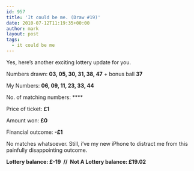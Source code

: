 ```yaml
---
id: 957
title: 'It could be me. (Draw #19)'
date: 2010-07-12T11:19:35+00:00
author: mark
layout: post
tags:
  - it could be me
---
```

Yes, here&#8217;s another exciting lottery update for you.

Numbers drawn: **03, 05, 30, 31, 38, 47** + bonus ball **37**

My Numbers: **06, 09, 11, 23, 33, 44**

No. of matching numbers: ****

Price of ticket: **£1**

Amount won: **£0**

Financial outcome: **-£1**

No matches whatsoever. Still, i&#8217;ve my new iPhone to distract me from this painfully disappointing outcome.

**Lottery balance: £-19  //  Not A Lottery balance: £19.02**